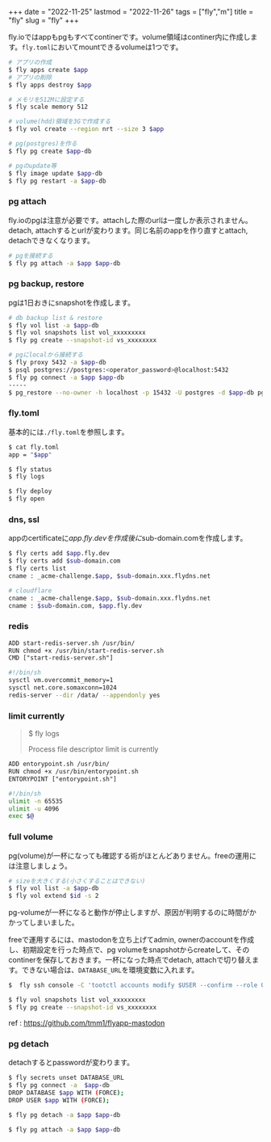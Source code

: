 +++
date = "2022-11-25"
lastmod = "2022-11-26"
tags = ["fly","m"]
title = "fly"
slug = "fly"
+++

fly.ioではappもpgもすべてcontinerです。volume領域はcontiner内に作成します。`fly.toml`においてmountできるvolumeは1つです。

```sh
# アプリの作成
$ fly apps create $app
# アプリの削除
$ fly apps destroy $app

# メモリを512Mに設定する
$ fly scale memory 512

# volume(hdd)領域を3Gで作成する
$ fly vol create --region nrt --size 3 $app

# pg(postgres)を作る
$ fly pg create $app-db

# pgのupdate等
$ fly image update $app-db
$ fly pg restart -a $app-db
```

### pg attach

fly.ioのpgは注意が必要です。attachした際のurlは一度しか表示されません。detach, attachするとurlが変わります。同じ名前のappを作り直すとattach, detachできなくなります。

```sh
# pgを接続する
$ fly pg attach -a $app $app-db
```

### pg backup, restore

pgは1日おきにsnapshotを作成します。

```sh
# db backup list & restore
$ fly vol list -a $app-db
$ fly vol snapshots list vol_xxxxxxxxx
$ fly pg create --snapshot-id vs_xxxxxxxx
```

```sh
# pgにlocalから接続する
$ fly proxy 5432 -a $app-db
$ psql postgres://postgres:<operator_password>@localhost:5432
$ fly pg connect -a $app $app-db
-----
$ pg_restore --no-owner -h localhost -p 15432 -U postgres -d $app-db pg.dump
```

### fly.toml

基本的には`./fly.toml`を参照します。

```sh
$ cat fly.toml
app = "$app"

$ fly status
$ fly logs

$ fly deploy
$ fly open
```

### dns, ssl

appのcertificateに$app.fly.devを作成後に$sub-domain.comを作成します。

```sh
$ fly certs add $app.fly.dev
$ fly certs add $sub-domain.com
$ fly certs list
cname : _acme-challenge.$app, $sub-domain.xxx.flydns.net

# cloudflare
cname : _acme-challenge.$app, $sub-domain.xxx.flydns.net
cname : $sub-domain.com, $app.fly.dev
```

### redis

```sh:Dockerfile.txt
ADD start-redis-server.sh /usr/bin/
RUN chmod +x /usr/bin/start-redis-server.sh
CMD ["start-redis-server.sh"]
```

```sh:start-redis-server.sh
#!/bin/sh
sysctl vm.overcommit_memory=1
sysctl net.core.somaxconn=1024
redis-server --dir /data/ --appendonly yes
```

### limit currently

> $ fly logs
> 
> Process file descriptor limit is currently

```sh:Dockerfile.txt
ADD entorypoint.sh /usr/bin/
RUN chmod +x /usr/bin/entorypoint.sh 
ENTORYPOINT ["entorypoint.sh"]
```

```sh:entorypoint.sh
#!/bin/sh
ulimit -n 65535
ulimit -u 4096
exec $@
```

### full volume

pg(volume)が一杯になっても確認する術がほとんどありません。freeの運用には注意しましょう。

```sh
# sizeを大きくする(小さくすることはできない)
$ fly vol list -a $app-db
$ fly vol extend $id -s 2
```

pg-volumeが一杯になると動作が停止しますが、原因が判明するのに時間がかかってしまいました。

freeで運用するには、mastodonを立ち上げてadmin, ownerのaccountを作成し、初期設定を行った時点で、pg volumeをsnapshotからcreateして、そのcontinerを保存しておきます。一杯になった時点でdetach, attachで切り替えます。できない場合は、`DATABASE_URL`を環境変数に入れます。

```sh
$  fly ssh console -C 'tootctl accounts modify $USER --confirm --role Owner'
```

```sh
$ fly vol snapshots list vol_xxxxxxxxx
$ fly pg create --snapshot-id vs_xxxxxxxx
```

ref : https://github.com/tmm1/flyapp-mastodon

### pg detach

detachするとpasswordが変わります。

```sh
$ fly secrets unset DATABASE_URL
$ fly pg connect -a  $app-db
DROP DATABASE $app WITH (FORCE);
DROP USER $app WITH (FORCE);

$ fly pg detach -a $app $app-db

$ fly pg attach -a $app $app-db
```
